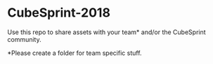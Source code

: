 # CubeSprint-2018

Use this repo to share assets with your team* and/or the CubeSprint community. 

\*Please create a folder for team specific stuff. 
